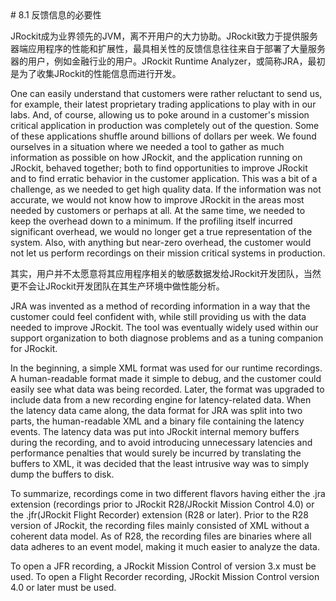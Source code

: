<a name="8.1" />
# 8.1 反馈信息的必要性

JRockit成为业界领先的JVM，离不开用户的大力协助。JRockit致力于提供服务器端应用程序的性能和扩展性，最具相关性的反馈信息往往来自于部署了大量服务器的用户，例如金融行业的用户。JRockit  Runtime Analyzer，或简称JRA，最初是为了收集JRockit的性能信息而进行开发。

One can easily understand that customers were rather reluctant to send us, for
example, their latest proprietary trading applications to play with in our labs. And,
of course, allowing us to poke around in a customer's mission critical application in
production was completely out of the question. Some of these applications shuffle
around billions of dollars per week. We found ourselves in a situation where we
needed a tool to gather as much information as possible on how JRockit, and the
application running on JRockit, behaved together; both to find opportunities to
improve JRockit and to find erratic behavior in the customer application. This was a
bit of a challenge, as we needed to get high quality data. If the information was not
accurate, we would not know how to improve JRockit in the areas most needed by
customers or perhaps at all. At the same time, we needed to keep the overhead down
to a minimum. If the profiling itself incurred significant overhead, we would no longer
get a true representation of the system. Also, with anything but near-zero overhead,
the customer would not let us perform recordings on their mission critical systems
in production.

其实，用户并不太愿意将其应用程序相关的敏感数据发给JRockit开发团队，当然更不会让JRockit开发团队在其生产环境中做性能分析。

JRA was invented as a method of recording information in a way that the customer
could feel confident with, while still providing us with the data needed to improve
JRockit. The tool was eventually widely used within our support organization to
both diagnose problems and as a tuning companion for JRockit.

In the beginning, a simple XML format was used for our runtime recordings. A
human-readable format made it simple to debug, and the customer could easily
see what data was being recorded. Later, the format was upgraded to include data
from a new recording engine for latency-related data. When the latency data came
along, the data format for JRA was split into two parts, the human-readable XML
and a binary file containing the latency events. The latency data was put into JRockit
internal memory buffers during the recording, and to avoid introducing unnecessary
latencies and performance penalties that would surely be incurred by translating the
buffers to XML, it was decided that the least intrusive way was to simply dump the
buffers to disk.

To summarize, recordings come in two different flavors having either the  .jra
extension (recordings prior to JRockit R28/JRockit Mission Control 4.0) or the  .jfr(JRockit Flight Recorder) extension (R28 or later). Prior to the R28 version of JRockit, the recording files mainly consisted of XML without a coherent data model. As
of R28, the recording files are binaries where all data adheres to an event model,
making it much easier to analyze the data.

To open a JFR recording, a JRockit Mission Control of version 3.x must be used. To
open a Flight Recorder recording, JRockit Mission Control version 4.0 or later must
be used.